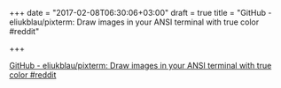 +++
date = "2017-02-08T06:30:06+03:00"
draft = true
title = "GitHub - eliukblau/pixterm: Draw images in your ANSI terminal with true color  #reddit"

+++

<p><a href="https://t.co/Lngq8mDV9l">GitHub - eliukblau/pixterm: Draw images in your ANSI terminal with true color  #reddit</a></p>
